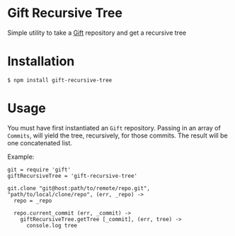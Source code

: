 # Gift Recursive Tree

Simple utility to take a [Gift](https://github.com/notatestuser/gift) repository and get a recursive tree

# Installation

    $ npm install gift-recursive-tree

# Usage

You must have first instantiated an `Gift` repository. Passing in an array of `Commits`, will yield the tree, recursively, for those commits. The result will be one concatenated list.

Example:

    git = require 'gift'
    giftRecursiveTree = 'gift-recursive-tree'

    git.clone "git@host:path/to/remote/repo.git", "path/to/local/clone/repo", (err, _repo) ->
      repo = _repo

      repo.current_commit (err, _commit) ->
        giftRecursiveTree.getTree [_commit], (err, tree) ->
          console.log tree